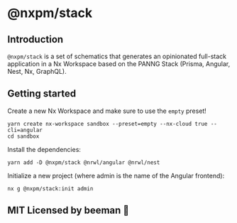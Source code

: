 # @nxpm/stack

## Introduction

`@nxpm/stack` is a set of schematics that generates an opinionated full-stack application in a Nx Workspace based on the PANNG Stack (Prisma, Angular, Nest, Nx, GraphQL).

## Getting started

Create a new Nx Workspace and make sure to use the `empty` preset!

```shell script
yarn create nx-workspace sandbox --preset=empty --nx-cloud true --cli=angular
cd sandbox
```

Install the dependencies:

```shell script
yarn add -D @nxpm/stack @nrwl/angular @nrwl/nest
```

Initialize a new project (where admin is the name of the Angular frontend):

```shell script
nx g @nxpm/stack:init admin
```

## MIT Licensed by beeman 🐝
